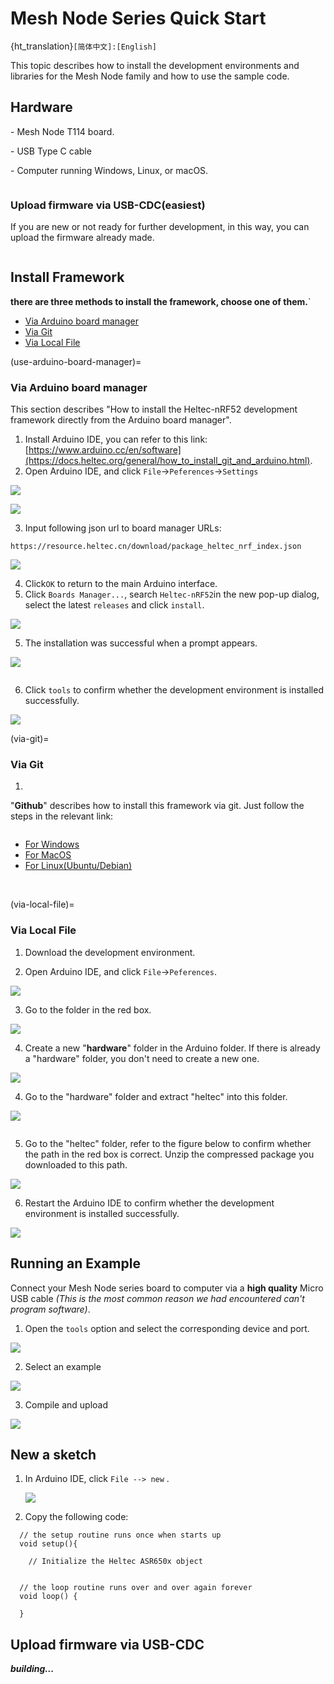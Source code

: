 # Mesh Node Series Quick Start
{ht_translation}`[简体中文]:[English]`

This topic describes how to install the development environments and libraries for the Mesh Node family and how to use the sample code.

## Hardware

\- Mesh Node T114 board.

\- USB Type C cable

\- Computer running Windows, Linux, or macOS.

```{Tip} Low-quality cables can affect the connection of your device, which is a common problem we encounter.
```

### Upload firmware via USB-CDC(easiest)

If you are new or not ready for further development, in this way, you can upload the firmware already made.

``` {Note} The file format of the firmware should be "xxx.uf2".
```



## Install Framework

**there are three methods to install the framework, choose one of them.**`

- [Via Arduino board manager](use-arduino-board-manager)
- [Via Git](via-git)
- [Via Local File](via-local-file)

(use-arduino-board-manager)=

### Via Arduino board manager

This section describes "How to install the Heltec-nRF52 development framework directly from the Arduino board manager".

1. Install Arduino IDE, you can refer to this link: [https://www.arduino.cc/en/software](https://docs.heltec.org/general/how_to_install_git_and_arduino.html).
2. Open Arduino IDE, and click `File`->`Peferences`->`Settings`

![](img/quick_start/01.png)

![](img/quick_start/02.png)

3. Input following json url to board manager URLs:

```
https://resource.heltec.cn/download/package_heltec_nrf_index.json

```

![](img/quick_start/03.png)

4. Click`OK` to return to the main Arduino interface.
4. Click `Boards Manager...`, search `Heltec-nRF52`in the new pop-up dialog, select the latest `releases` and  click `install`.

![](img/quick_start/04.png)

5. The installation was successful when a prompt appears.

![](img/quick_start/15.png)

``` {Tip} If you disconnect before the installation is complete, don't panic. Click **Install** to continue the download.
```

6. Click `tools` to confirm whether the development environment is installed successfully.

![](img/quick_start/13.png)

(via-git)=

### Via Git

1. 

"**Github**" describes how to install this framework via git. Just follow the steps in the relevant link:

``` {Tip} Please follow the suggested path as much as possible to avoid unnecessary trouble.
```

- [For Windows](https://github.com/HelTecAutomation/Heltec_nRF52/blob/main/InstallGuide/windows.md)
- [For MacOS](https://github.com/HelTecAutomation/Heltec_nRF52/blob/main/InstallGuide/mac.md)
- [For Linux(Ubuntu/Debian)](https://github.com/HelTecAutomation/Heltec_nRF52/blob/main/InstallGuide/debian_ubuntu.md)

&nbsp;

(via-local-file)=

### Via Local File

1. Download the development environment. []()

2. Open Arduino IDE, and click `File`->`Peferences`.

![](img/quick_start/01.png)

3. Go to the folder in the red box.

![](img/quick_start/09.png)

4. Create a new "**hardware**" folder in the Arduino folder. If there is already a "hardware" folder, you don't need to create a new one.

![](img/quick_start/10.png)

4. Go to the "hardware" folder and extract "heltec" into this folder.

![](img/quick_start/11.png)

```{Tip} This folder name is custom. If you have installed other heltec framework, you can use this folder directly.
```

5. Go to the "heltec" folder, refer to the figure below to confirm whether the path in the red box is correct. Unzip the compressed package you downloaded to this path.

![](img/quick_start/12.png)

6. Restart the Arduino IDE to confirm whether the development environment is installed successfully.

![](img/quick_start/13.png)


## Running an Example

Connect your Mesh Node series board to computer via a **high quality** Micro USB cable *(This is the most common reason we had encountered can't program software)*. 

1. Open the `tools` option and select the corresponding device and port.

![](img/quick_start/06.png)

2. Select an example

![](img/quick_start/07.png)

3. Compile and upload

![](img/quick_start/08.png)

## New a sketch

1. In Arduino IDE, click `File --> new` .

   ![](img/quick_start/14.png)

2. Copy the following code:

```arduino
  // the setup routine runs once when starts up
  void setup(){

    // Initialize the Heltec ASR650x object


  // the loop routine runs over and over again forever
  void loop() {

  }
```

## Upload firmware via USB-CDC

***building...***